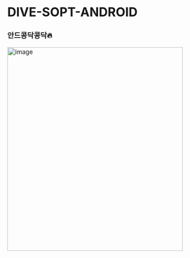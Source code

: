# DIVE-SOPT-ANDROID

### 안드콩닥콩닥🔥
<img width="400" height="465" alt="image" src="https://github.com/user-attachments/assets/631506f7-9a91-4899-bd43-021b4ab0a5c0" />

